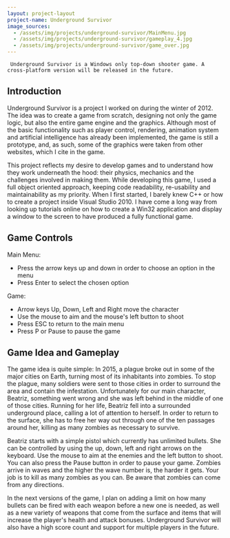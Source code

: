 ```yaml
---
layout: project-layout
project-name: Underground Survivor
image_sources:
  - /assets/img/projects/underground-survivor/MainMenu.jpg
  - /assets/img/projects/underground-survivor/gameplay_4.jpg
  - /assets/img/projects/underground-survivor/game_over.jpg
---
```


     Underground Survivor is a Windows only top-down shooter game. A cross-platform version will be released in the future.

Introduction
------------

   Underground Survivor is a project I worked on during the winter of 2012. The idea was to create a game from scratch, designing not only the game logic, but also the entire game engine and the graphics. Although most of the basic functionality such as player control, rendering, animation system and artificial intelligence has already been implemented, the game is still a prototype, and, as such, some of the graphics were taken from other websites, which I cite in the game.
  
   This project reflects my desire to develop games and to understand how they work underneath the hood: their physics, mechanics and the challenges involved in making them. While developing this game, I used a full object oriented approach, keeping code readability, re-usability and maintainability as my priority. When I first started, I barely knew C++ or how to create a project inside Visual Studio 2010. I have come a long way from looking up tutorials online on how to create a Win32 application and display a window to the screen to have produced a fully functional game. 

Game Controls
-------------

Main Menu: 
  -  Press the arrow keys up and down in order to choose an option in the menu
  -  Press Enter to select the chosen option

Game:
  -  Arrow keys Up, Down, Left and Right move the character
  -  Use the mouse to aim and the mouse's left button to shoot
  -  Press ESC to return to the main menu
  -  Press P or Pause to pause the game


  
Game Idea and Gameplay
----------------------

   The game idea is quite simple: In 2015, a plague broke out in some of the major cities on Earth, turning most of its inhabitants into zombies. To stop the plague, many soldiers were sent to those cities in order to surround the area and contain the infestation. Unfortunately for our main character, Beatriz, something went wrong and she was left behind in the middle of one of those cities. Running for her life, Beatriz fell into a  surrounded underground place, calling a lot of attention to herself. In order to return to the surface, she has to  free her way out through one of the ten passages around her, killing as many zombies as necessary to survive.  

   Beatriz starts with a simple pistol which currently has unlimited bullets. She can be controlled by using the up, down, left and right arrows on the keyboard. Use the mouse to aim at the enemies and the left button to shoot. You can also press the Pause button in order to pause your game. Zombies arrive in waves and the higher the wave number is, the harder it gets. Your job is to kill as many zombies as you can. Be aware that zombies can come from any directions. 

   In the next versions of the game, I plan on adding a limit on how many bullets can be fired with each weapon before a new one is needed, as well as a new variety of weapons that come from the surface and items that will increase the player's health and attack bonuses. Underground Survivor will also have a high score count and support for multiple players in the future.
